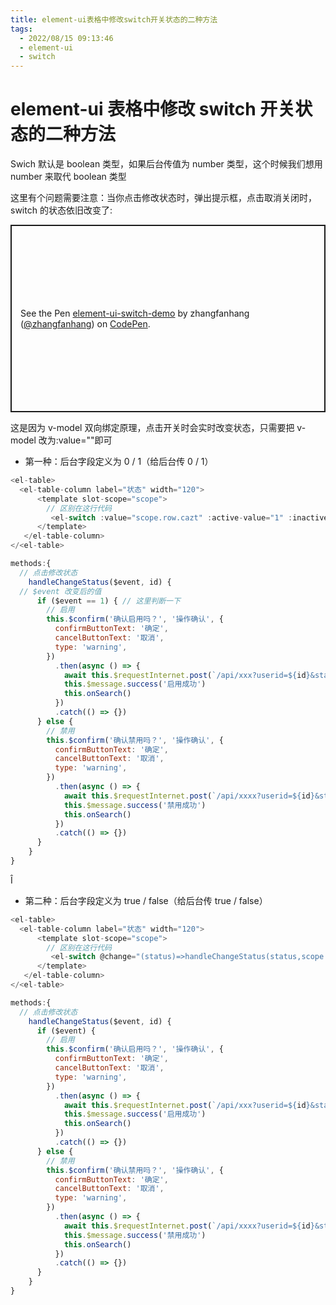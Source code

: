 ```yaml
---
title: element-ui表格中修改switch开关状态的二种方法
tags:
  - 2022/08/15 09:13:46
  - element-ui
  - switch
---
```


# element-ui 表格中修改 switch 开关状态的二种方法

Swich 默认是 boolean 类型，如果后台传值为 number 类型，这个时候我们想用 number 来取代 boolean 类型

这里有个问题需要注意：当你点击修改状态时，弹出提示框，点击取消关闭时，switch 的状态依旧改变了:

<p class="codepen" data-height="300" data-theme-id="light" data-default-tab="html,result" data-slug-hash="NWYLEJK" data-user="zhangfanhang" style="height: 300px; box-sizing: border-box; display: flex; align-items: center; justify-content: center; border: 2px solid; margin: 1em 0; padding: 1em;">
  <span>See the Pen <a href="https://codepen.io/zhangfanhang/pen/NWYLEJK">
  element-ui-switch-demo</a> by zhangfanhang (<a href="https://codepen.io/zhangfanhang">@zhangfanhang</a>)
  on <a href="https://codepen.io">CodePen</a>.</span>
</p>
<script async src="https://cpwebassets.codepen.io/assets/embed/ei.js"></script>

这是因为 v-model 双向绑定原理，点击开关时会实时改变状态，只需要把 v-model 改为:value=""即可

- 第一种：后台字段定义为 0 / 1（给后台传 0 / 1）

```js
<el-table>
  <el-table-column label="状态" width="120">
      <template slot-scope="scope">
        // 区别在这行代码
         <el-switch :value="scope.row.cazt" :active-value="1" :inactive-value="0" @change="handleChangeStatus($event,scope.row.id)"></el-switch>
      </template>
   </el-table-column>
</<el-table>

methods:{
  // 点击修改状态
    handleChangeStatus($event, id) {
  // $event 改变后的值
      if ($event == 1) { // 这里判断一下
        // 启用
        this.$confirm('确认启用吗？', '操作确认', {
          confirmButtonText: '确定',
          cancelButtonText: '取消',
          type: 'warning',
        })
          .then(async () => {
            await this.$requestInternet.post(`/api/xxx?userid=${id}&status=${$event}`)
            this.$message.success('启用成功')
            this.onSearch()
          })
          .catch(() => {})
      } else {
        // 禁用
        this.$confirm('确认禁用吗？', '操作确认', {
          confirmButtonText: '确定',
          cancelButtonText: '取消',
          type: 'warning',
        })
          .then(async () => {
            await this.$requestInternet.post(`/api/xxxx?userid=${id}&status=${$event}`)               IW
            this.$message.success('禁用成功')
            this.onSearch()
          })
          .catch(() => {})
      }
    }
}
```

Î

- 第二种：后台字段定义为 true / false（给后台传 true / false）

```js
<el-table>
  <el-table-column label="状态" width="120">
      <template slot-scope="scope">
        // 区别在这行代码
         <el-switch @change="(status)=>handleChangeStatus(status,scope.row.id)" :value="scope.row.status"></el-switch>
      </template>
   </el-table-column>
</<el-table>

methods:{
  // 点击修改状态
    handleChangeStatus($event, id) {
      if ($event) {
        // 启用
        this.$confirm('确认启用吗？', '操作确认', {
          confirmButtonText: '确定',
          cancelButtonText: '取消',
          type: 'warning',
        })
          .then(async () => {
            await this.$requestInternet.post(`/api/xxx?userid=${id}&status=${$event}`)
            this.$message.success('启用成功')
            this.onSearch()
          })
          .catch(() => {})
      } else {
        // 禁用
        this.$confirm('确认禁用吗？', '操作确认', {
          confirmButtonText: '确定',
          cancelButtonText: '取消',
          type: 'warning',
        })
          .then(async () => {
            await this.$requestInternet.post(`/api/xxxx?userid=${id}&status=${$event}`)
            this.$message.success('禁用成功')
            this.onSearch()
          })
          .catch(() => {})
      }
    }
}
```
